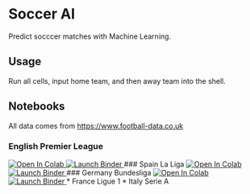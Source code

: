 # Soccer AI

Predict socccer matches with Machine Learning.



## Usage
Run all cells, input home team, and then away team into the shell. 

## Notebooks
All data comes from https://www.football-data.co.uk
### English Premier League
<a href="https://colab.research.google.com/drive/1_KI9zmyOxQl5ZQADv_DqfCJ0i14YSf_g?usp=sharing">
  <img src="https://colab.research.google.com/assets/colab-badge.svg" alt="Open In Colab"/>
</a>

<a href="https://hub-binder.mybinder.ovh/user/isaiahbjork-soccer_ai-on8dcy7j/lab">
  <img src="https://mybinder.org/badge_logo.svg" alt="Launch Binder"/>
</a>
### Spain La Liga
<a href="https://colab.research.google.com/drive/1_KI9zmyOxQl5ZQADv_DqfCJ0i14YSf_g?usp=sharing">
  <img src="https://colab.research.google.com/assets/colab-badge.svg" alt="Open In Colab"/>
</a>

<a href="https://hub-binder.mybinder.ovh/user/isaiahbjork-soccer_ai-on8dcy7j/lab">
  <img src="https://mybinder.org/badge_logo.svg" alt="Launch Binder"/>
</a>
### Germany Bundesliga
<a href="https://colab.research.google.com/drive/1_KI9zmyOxQl5ZQADv_DqfCJ0i14YSf_g?usp=sharing">
  <img src="https://colab.research.google.com/assets/colab-badge.svg" alt="Open In Colab"/>
</a>

<a href="https://hub-binder.mybinder.ovh/user/isaiahbjork-soccer_ai-on8dcy7j/lab">
  <img src="https://mybinder.org/badge_logo.svg" alt="Launch Binder"/>
</a>
* France Ligue 1
* Italy Serie A
